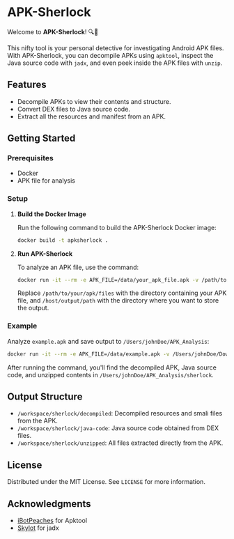 
# APK-Sherlock

Welcome to **APK-Sherlock**! 🔍📱 

This nifty tool is your personal detective for investigating Android APK files. With APK-Sherlock, you can decompile APKs using `apktool`, inspect the Java source code with `jadx`, and even peek inside the APK files with `unzip`. 

## Features

- Decompile APKs to view their contents and structure.
- Convert DEX files to Java source code.
- Extract all the resources and manifest from an APK.

## Getting Started

### Prerequisites

- Docker
- APK file for analysis

### Setup

1. **Build the Docker Image**

   Run the following command to build the APK-Sherlock Docker image:

   ```bash
   docker build -t apksherlock .
   ```

2. **Run APK-Sherlock**

   To analyze an APK file, use the command:

   ```bash
   docker run -it --rm -e APK_FILE=/data/your_apk_file.apk -v /path/to/your/apk/files:/data -v /host/output/path:/workspace apksherlock
   ```

   Replace `/path/to/your/apk/files` with the directory containing your APK file, and `/host/output/path` with the directory where you want to store the output.

### Example

Analyze `example.apk` and save output to `/Users/johnDoe/APK_Analysis`:

```bash
docker run -it --rm -e APK_FILE=/data/example.apk -v /Users/johnDoe/Downloads:/data -v /Users/johnDoe/APK_Analysis:/workspace apktool-jadx-image
```

After running the command, you'll find the decompiled APK, Java source code, and unzipped contents in `/Users/johnDoe/APK_Analysis/sherlock`.

## Output Structure

- `/workspace/sherlock/decompiled`: Decompiled resources and smali files from the APK.
- `/workspace/sherlock/java-code`: Java source code obtained from DEX files.
- `/workspace/sherlock/unzipped`: All files extracted directly from the APK.

## License

Distributed under the MIT License. See `LICENSE` for more information.

## Acknowledgments

- [iBotPeaches](https://github.com/iBotPeaches) for Apktool
- [Skylot](https://github.com/skylot) for jadx
